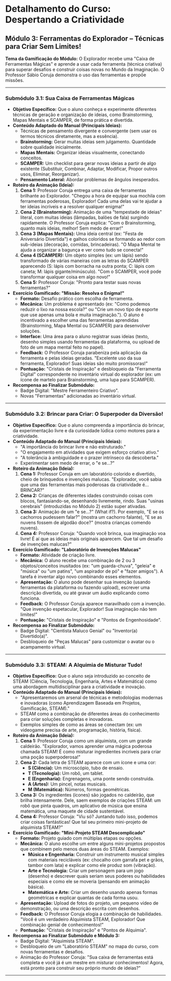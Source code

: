 # Detalhamento do Curso: Despertando a Criatividade

## Módulo 3: Ferramentas do Explorador – Técnicas para Criar Sem Limites!

**Tema da Gamificação do Módulo:** O Explorador recebe uma "Caixa de Ferramentas Mágicas" e aprende a usar cada ferramenta (técnica criativa) para superar desafios e construir coisas novas no Mundo da Imaginação. O Professor Sábio Coruja demonstra o uso das ferramentas e propõe missões.

--- 

### Submódulo 3.1: Sua Caixa de Ferramentas Mágicas

*   **Objetivo Específico:** Que o aluno conheça e experimente diferentes técnicas de geração e organização de ideias, como Brainstorming, Mapas Mentais e SCAMPER, de forma prática e divertida.
*   **Conteúdo Adaptado do Manual (Principais Ideias):**
    *   Técnicas de pensamento divergente e convergente (sem usar os termos técnicos diretamente, mas a essência).
    *   **Brainstorming:** Gerar muitas ideias sem julgamento. Quantidade sobre qualidade inicialmente.
    *   **Mapas Mentais:** Organizar ideias visualmente, conectando conceitos.
    *   **SCAMPER:** Um checklist para gerar novas ideias a partir de algo existente (Substituir, Combinar, Adaptar, Modificar, Propor outros usos, Eliminar, Reorganizar).
    *   **Pensamento Lateral:** Abordar problemas de ângulos inesperados.
*   **Roteiro da Animação (Ideia):**
    1.  **Cena 1:** Professor Coruja entrega uma caixa de ferramentas brilhante ao Explorador. "Chegou a hora de equipar sua mochila com ferramentas poderosas, Explorador! Cada uma delas vai te ajudar a ter ideias incríveis e a resolver qualquer enigma!"
    2.  **Cena 2 (Brainstorming):** Animação de uma "tempestade de ideias" literal, com muitas ideias (lâmpadas, balões de fala) surgindo rapidamente. O Professor Coruja explica: "Com o Brainstorming, quanto mais ideias, melhor! Sem medo de errar!"
    3.  **Cena 3 (Mapas Mentais):** Uma ideia central (ex: "Festa de Aniversário Divertida") e galhos coloridos se formando ao redor com sub-ideias (decoração, comidas, brincadeiras). "O Mapa Mental te ajuda a organizar a bagunça e ver como tudo se conecta!"
    4.  **Cena 4 (SCAMPER):** Um objeto simples (ex: um lápis) sendo transformado de várias maneiras com as letras do SCAMPER aparecendo (S: lápis com borracha na outra ponta; C: lápis com caneta; M: lápis gigante/minúsculo). "Com o SCAMPER, você pode transformar qualquer coisa em algo novo!"
    5.  **Cena 5:** Professor Coruja: "Pronto para testar suas novas ferramentas?"
*   **Exercício Gamificado: "Missão: Resolva o Enigma!"**
    *   **Formato:** Desafio prático com escolha de ferramenta.
    *   **Mecânica:** Um problema é apresentado (ex: "Como podemos reduzir o lixo na nossa escola?" ou "Crie um novo tipo de esporte que use apenas uma bola e muita imaginação."). O aluno é incentivado a escolher uma das ferramentas aprendidas (Brainstorming, Mapa Mental ou SCAMPER) para desenvolver soluções.
    *   **Interface:** Uma área para o aluno registrar suas ideias (texto, desenho simples usando ferramentas da plataforma, ou upload de foto de um mapa mental feito no papel).
    *   **Feedback:** O Professor Coruja parabeniza pela aplicação da ferramenta e pelas ideias geradas. "Excelente uso da sua ferramenta, Explorador! Suas ideias são muito promissoras!"
    *   **Pontuação:** "Cristais de Inspiração" e desbloqueio da "Ferramenta Digital" correspondente no inventário virtual do explorador (ex: um ícone de martelo para Brainstorming, uma lupa para SCAMPER).
*   **Recompensa ao Finalizar Submódulo:**
    *   Badge Digital: "Mestre Ferramenteiro Criativo".
    *   Novas "Ferramentas" adicionadas ao inventário virtual.

--- 

### Submódulo 3.2: Brincar para Criar: O Superpoder da Diversão!

*   **Objetivo Específico:** Que o aluno compreenda a importância do brincar, da experimentação livre e da curiosidade lúdica como motores para a criatividade.
*   **Conteúdo Adaptado do Manual (Principais Ideias):**
    *   "A importância do brincar livre e não estruturado."
    *   "O engajamento em atividades que exigem esforço criativo ativo."
    *   "A tolerância à ambiguidade e o prazer intrínseco da descoberta."
    *   Experimentar sem medo de errar, o "e se...?"
*   **Roteiro da Animação (Ideia):**
    1.  **Cena 1:** Professor Coruja em um laboratório colorido e divertido, cheio de brinquedos e invenções malucas. "Explorador, você sabia que uma das ferramentas mais poderosas da criatividade é... BRINCAR?"
    2.  **Cena 2:** Crianças de diferentes idades construindo coisas com blocos, fantasiando-se, desenhando livremente, rindo. Suas "usinas cerebrais" (introduzidas no Módulo 2) estão super ativadas.
    3.  **Cena 3:** Animação de um "e se...?" (What if?). Por exemplo, "E se os cachorros pudessem falar?" (mostra um cachorro falante), "E se as nuvens fossem de algodão doce?" (mostra crianças comendo nuvens).
    4.  **Cena 4:** Professor Coruja: "Quando você brinca, sua imaginação voa livre! É aí que as ideias mais originais aparecem. Que tal um desafio de invenções malucas?"
*   **Exercício Gamificado: "Laboratório de Invenções Malucas"**
    *   **Formato:** Atividade de criação livre.
    *   **Mecânica:** O aluno recebe uma combinação de 2 ou 3 objetos/conceitos inusitados (ex: "um guarda-chuva", "geleia" e "música" ou "um patins", "um aspirador de pó" e "fazer amigos"). A tarefa é inventar algo novo combinando esses elementos.
    *   **Apresentação:** O aluno pode desenhar sua invenção (usando ferramentas da plataforma ou fazendo upload), escrever uma descrição divertida, ou até gravar um áudio explicando como funciona.
    *   **Feedback:** O Professor Coruja aparece maravilhado com a invenção. "Que invenção espetacular, Explorador! Sua imaginação não tem limites!"
    *   **Pontuação:** "Cristais de Inspiração" e "Pontos de Engenhosidade".
*   **Recompensa ao Finalizar Submódulo:**
    *   Badge Digital: "Cientista Maluco Genial" ou "Inventor(a) Divertido(a)".
    *   Desbloqueio de "Peças Malucas" para customizar o avatar ou o acampamento virtual.

--- 

### Submódulo 3.3: STEAM: A Alquimia de Misturar Tudo!

*   **Objetivo Específico:** Que o aluno seja introduzido ao conceito de STEAM (Ciência, Tecnologia, Engenharia, Artes e Matemática) como uma abordagem multidisciplinar para a criatividade e inovação.
*   **Conteúdo Adaptado do Manual (Principais Ideias):**
    *   "Apresentaremos um arsenal de técnicas e metodologias modernas e inovadoras (como Aprendizagem Baseada em Projetos, Gamificação, STEAM)."
    *   STEAM como a combinação de diferentes áreas do conhecimento para criar soluções completas e inovadoras.
    *   Exemplos simples de como as áreas se conectam (ex: um videogame precisa de arte, programação, história, física).
*   **Roteiro da Animação (Ideia):**
    1.  **Cena 1:** Professor Coruja como um alquimista, com um grande caldeirão. "Explorador, vamos aprender uma mágica poderosa chamada STEAM! É como misturar ingredientes incríveis para criar uma poção superpoderosa!"
    2.  **Cena 2:** Cada letra de STEAM aparece com um ícone e uma cor:
        *   **S (Ciência):** Um microscópio, tubo de ensaio.
        *   **T (Tecnologia):** Um robô, um tablet.
        *   **E (Engenharia):** Engrenagens, uma ponte sendo construída.
        *   **A (Artes):** Um pincel, notas musicais.
        *   **M (Matemática):** Números, formas geométricas.
    3.  **Cena 3:** Os ingredientes (ícones) são jogados no caldeirão, que brilha intensamente. Dele, saem exemplos de criações STEAM: um robô que pinta quadros, um aplicativo de música que ensina matemática, uma maquete de cidade sustentável.
    4.  **Cena 4:** Professor Coruja: "Viu só? Juntando tudo isso, podemos criar coisas fantásticas! Que tal seu primeiro mini-projeto de alquimista STEAM?"
*   **Exercício Gamificado: "Mini-Projeto STEAM Descomplicado"**
    *   **Formato:** Projeto guiado com múltiplas etapas ou opções.
    *   **Mecânica:** O aluno escolhe um entre alguns mini-projetos propostos que combinem pelo menos duas áreas do STEAM. Exemplos:
        *   **Música e Engenharia:** Construir um instrumento musical simples com materiais recicláveis (ex: chocalho com garrafa pet e grãos, tambor com lata) e explicar como ele produz som (vibração).
        *   **Arte e Tecnologia:** Criar um personagem para um jogo (desenho) e descrever quais seriam seus poderes ou habilidades especiais e como ele se moveria (pensando em animação básica).
        *   **Matemática e Arte:** Criar um desenho usando apenas formas geométricas e explicar quantas de cada forma usou.
    *   **Apresentação:** Upload de fotos do projeto, um pequeno vídeo de demonstração, ou uma descrição escrita com desenhos.
    *   **Feedback:** O Professor Coruja elogia a combinação de habilidades. "Você é um verdadeiro Alquimista STEAM, Explorador! Que combinação genial de conhecimentos!"
    *   **Pontuação:** "Cristais de Inspiração" e "Pontos de Alquimia".
*   **Recompensa ao Finalizar Submódulo e Módulo 3:**
    *   Badge Digital: "Alquimista STEAM".
    *   Desbloqueio de um "Laboratório STEAM" no mapa do curso, com novas ferramentas e desafios.
    *   Animação do Professor Coruja: "Sua caixa de ferramentas está completa e você já é um mestre em misturar conhecimentos! Agora, está pronto para construir seu próprio mundo de ideias?"

---
